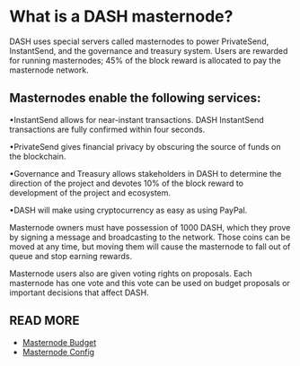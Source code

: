 What is a DASH masternode?
===========================

DASH uses special servers called masternodes to power PrivateSend, InstantSend, and the governance and treasury system. Users are rewarded for running masternodes; 45% of the block reward is allocated to pay the masternode network.

Masternodes enable the following services:
-------------------------------------------
•InstantSend allows for near-instant transactions. DASH InstantSend transactions are fully confirmed within four seconds.

•PrivateSend gives financial privacy by obscuring the source of funds on the blockchain.

•Governance and Treasury allows stakeholders in DASH to determine the direction of the project and devotes 10% of the block reward to development of the project and ecosystem.

•DASH will make using cryptocurrency as easy as using PayPal.


Masternode owners must have possession of 1000 DASH, which they prove by signing a message and broadcasting to the network. Those coins can be moved at any time, but moving them will cause the masternode to fall out of queue and stop earning rewards.


Masternode users also are given voting rights on proposals. Each masternode has one vote and this vote can be used on budget proposals or important decisions that affect DASH.

READ MORE
----------
- [Masternode Budget](masternode-budget.md)
- [Masternode Config](masternode_conf.md)
